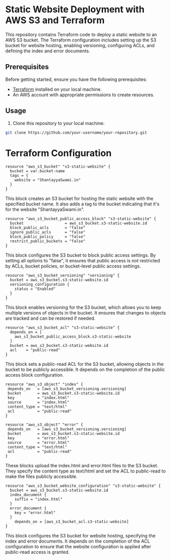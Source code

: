 # Static Website Deployment with AWS S3 and Terraform

This repository contains Terraform code to deploy a static website to an AWS S3 bucket. The Terraform configuration includes setting up the S3 bucket for website hosting, enabling versioning, configuring ACLs, and defining the index and error documents.

## Prerequisites

Before getting started, ensure you have the following prerequisites:

- [Terraform](https://www.terraform.io/downloads.html) installed on your local machine.
- An AWS account with appropriate permissions to create resources.

## Usage

1. Clone this repository to your local machine:

```bash
git clone https://github.com/your-username/your-repository.git
```

# Terraform Configuration
```
resource "aws_s3_bucket" "s3-static-website" {
  bucket = var.bucket-name
  tags = {
    website = "ShantayyaSwami.in"
  }
}
```
This block creates an S3 bucket for hosting the static website with the specified bucket name. It also adds a tag to the bucket indicating that it's for the website "ShantayyaSwami.in".

```
resource "aws_s3_bucket_public_access_block" "s3-static-website" {
  bucket                  = aws_s3_bucket.s3-static-website.id
  block_public_acls       = "false"
  ignore_public_acls      = "false"
  block_public_policy     = "false"
  restrict_public_buckets = "false"
}
```
This block configures the S3 bucket to block public access settings. By setting all options to "false", it ensures that public access is not restricted by ACLs, bucket policies, or bucket-level public access settings.

```
resource "aws_s3_bucket_versioning" "versioning" {
  bucket = aws_s3_bucket.s3-static-website.id
  versioning_configuration {
    status = "Enabled"
  }
}
```
This block enables versioning for the S3 bucket, which allows you to keep multiple versions of objects in the bucket. It ensures that changes to objects are tracked and can be restored if needed.

```
resource "aws_s3_bucket_acl" "s3-static-website" {
  depends_on = [
    aws_s3_bucket_public_access_block.s3-static-website
  ]
  bucket = aws_s3_bucket.s3-static-website.id
  acl    = "public-read"
}
```
 This block sets a public-read ACL for the S3 bucket, allowing objects in the bucket to be publicly accessible. It depends on the completion of the public access block configuration.

 ```
 resource "aws_s3_object" "index" {
  depends_on   = [aws_s3_bucket_versioning.versioning]
  bucket       = aws_s3_bucket.s3-static-website.id
  key          = "index.html"
  source       = "index.html"
  content_type = "text/html"
  acl          = "public-read"
}

resource "aws_s3_object" "error" {
  depends_on   = [aws_s3_bucket_versioning.versioning]
  bucket       = aws_s3_bucket.s3-static-website.id
  key          = "error.html"
  source       = "error.html"
  content_type = "text/html"
  acl          = "public-read"
}
```
These blocks upload the index.html and error.html files to the S3 bucket. They specify the content type as text/html and set the ACL to public-read to make the files publicly accessible.

```
resource "aws_s3_bucket_website_configuration" "s3-static-website" {
  bucket = aws_s3_bucket.s3-static-website.id
  index_document {
    suffix = "index.html"
  }
  error_document {
    key = "error.html"
  }
    depends_on = [aws_s3_bucket_acl.s3-static-website]
}
```
This block configures the S3 bucket for website hosting, specifying the index and error documents. It depends on the completion of the ACL configuration to ensure that the website configuration is applied after public-read access is granted.




